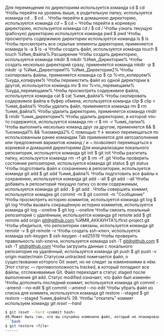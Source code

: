 Для перемещения по директориям используется команда cd
$ cd
Чтобы перейти на уровень выше, в родителькую папку, используется команда cd ..
$ cd ..
Чтобы перейти в домашнюю директорию, используется команда *cd ~*
$ cd ~
Чтобы перейти в корневую директорию, используется команда cd /
$ cd /
Чтобы узнать текущую (рабочую) директорию используется команда pwd
$ pwd
Чтобы просмотреть содержимое директории используется команда ls
$ ls
Чтобы просмотреть все скрытые элементы директории, применяется команда ls -a
$ ls -a
Чтобы создать файл, используется команда touch
$ touch %Имя_Файла%.Расширение
Чтобы создать директорию, используется команда mkdir
$ mkdir %Имя_Директории%
Чтобы создать несколько директорий сразу, применяется команда mkdir -p
$ mkdir -p %Имя_Директории1% %Имя_Директории2%
Чтобы скопировать файлы, применяется команда cp
$ cp %что_копируем% %куда_копируем%
Чтобы переместить файл из одной директории в другой, используется команда mv
$ mv %что_перемещаем% %куда_перемещаем%
Чтобы просмотреть содержимое файла, используется команда cat
$ cat %имя_файла%
Чтобы скопировать содержимое файла в буфер обмена, используется команда clip
$ clip < %имя_файла%
Чтобы удалить файл, применяется команда rm
$ rm %имя_файла%
Чтобы удалить директорию, применяется команда rmdir
$ rmdir %имя_директории%
Чтобы удалить директорию, в которой что-то содержится, используется команда rm -r
$ rm -r %имя_папки%
Чтобы выполнить несколько команд друг за другом, применяется &&
$ %команда1% && %команда2%
С помощью ↑↓ можно перемещаться по использованным ранее командам
Tab применяется для автозаполнения или предложения вариантов команд
/ и ~ позволяют перемещаться к корневой и домашней директориям
Для инициализации локального репозитория, испольуется команда git init
$ git init
Чтобы разгитить папку, используется команда rm -rf git
$ rm -rf .git
Чтобы проверить состояние репозитория, используется команда git status
$ git status
Чтобы подготовить файл к сохранению в репозитории, используется команда git add
$ git add %имя_файла%
Чтобы подготовить все файлы к сохранению, используется команда git add --all
$ git add --all
Чтобы добавить в репозиторий текущую папку со всем содержимым, используется команда git add .
$ git add .
Чтобы совершить коммит, используется комадна git commit -m
$ git commit -m "Сообщение"
Чтобы просмотреть историю коммитов, используется команда git log
$ git log
Чтобы вызвать сокращённую историю коммитов, используется команда git log --oneline
$ git log --oneline
Чтобы связать локальный репозиторий с удалённым, используется команда git remote add
$ git remote add origin git@github.com:%ИМЯ_АККАУНТА%/first-project.git 
Чтобы убедиться, что репозитории связаны, используется команда git remote -v
$ git remote -v
Чтобы создать ssh-ключ, используется команда ssh-keygen
$ ssh-keygen -t ed25519
Чтобы проверить правильность ssh-ключа, используется команда ssh -T git@github.com
$ ssh -T git@github.com
Чтобы загрузить данные с локального репозитория на удалённый, используется команда git push
$ git push -v origin master/main
Статусом untracked помечается файл, о существовании которого Git знает, но не следит за изменениями в нём. Этот статус — противоположность tracked, в который попадают все файлы, отслеживаемые Git. Файл переходит в статус staged после выполнения git add. Статус modified означает, что файл был изменён
Чтобы дополнить последний коммит, используется команда git commit --amend --no-edit
$ git commit --amend --no-edit
Чтобы убрать файл из списка для коммита, используется команда git restore --staged
$ git restore --staged %имя_файла%
39. Чтобы "откатить" коммит используем команду *git reset --hard <commit hash>*
```bash
$ git reset --hard <commit hash>
40.Может быть так, что вы случайно изменили файл, который не планировали. Теперь он отображается в *Changes not staged for commit (modified)*. Чтобы вернуть всё «как было», можно выполнить команду *git restore <file>*. 
```bash
$ git restore <file>
------